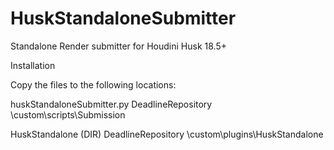 # HuskStandaloneSubmitter
Standalone Render submitter for Houdini Husk 18.5+


Installation

Copy the files to the following locations:

huskStandaloneSubmitter.py 
DeadlineRepository \custom\scripts\Submission

HuskStandalone (DIR)
DeadlineRepository \custom\plugins\HuskStandalone
